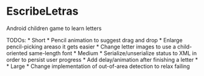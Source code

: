 EscribeLetras
=============

Android children game to learn letters

TODOs:
	* Short
		* Pencil animation to suggest drag and drop
		* Enlarge pencil-picking areaso it gets easier
		* Change letter images to use a child-oriented same-length font
	* Medium
		* Serialize/unserialize status to XML in order to persist user progress
		* Add delay/animation after finishing a letter
		* 
	* Large
		* Change implementation of out-of-area detection to relax failing

